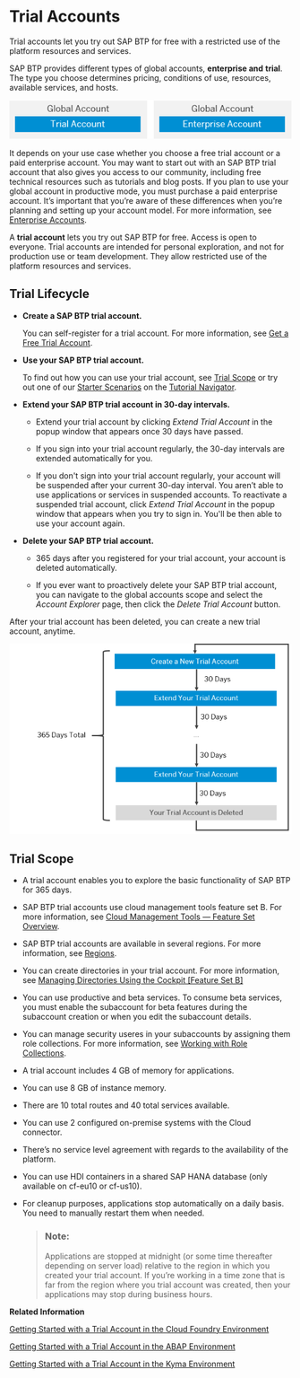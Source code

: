 <!-- loio046f127f2a614438b616ccfc575fdb16 -->

# Trial Accounts

Trial accounts let you try out SAP BTP for free with a restricted use of the platform resources and services.

 SAP BTP provides different types of global accounts, **enterprise and** **trial**. The type you choose determines pricing, conditions of use, resources, available services, and hosts.

![Types of Global Accounts: Trial and Enterprise](images/Types_of_Global_Account_0b86365.png)

It depends on your use case whether you choose a free trial account or a paid enterprise account. You may want to start out with an SAP BTP trial account that also gives you access to our community, including free technical resources such as tutorials and blog posts. If you plan to use your global account in productive mode, you must purchase a paid enterprise account. It’s important that you’re aware of these differences when you’re planning and setting up your account model. For more information, see [Enterprise Accounts](Enterprise_Accounts_171511c.md).

A **trial account** lets you try out SAP BTP for free. Access is open to everyone. Trial accounts are intended for personal exploration, and not for production use or team development. They allow restricted use of the platform resources and services.



<a name="loio046f127f2a614438b616ccfc575fdb16__section_trial-lifecycle"/>

## Trial Lifecycle

-   **Create a SAP BTP trial account.**

    You can self-register for a trial account. For more information, see [Get a Free Trial Account](Getting_a_Global_Account_d61c281.md#loio42e7e54590424e65969fced1acd47694).

-   **Use your SAP BTP trial account.**

    To find out how you can use your trial account, see [Trial Scope](Trial_Accounts_046f127.md#loio046f127f2a614438b616ccfc575fdb16__section_trial-scope) or try out one of our [Starter Scenarios](https://developers.sap.com/tutorial-navigator.html?tag=tutorial:topic/cp-starter-scenario) on the [Tutorial Navigator](https://developers.sap.com/tutorial-navigator.html?tag=products:technology-platform/sap-business-technology-platform).

-   **Extend your SAP BTP trial account in 30-day intervals.**
    -   Extend your trial account by clicking *Extend Trial Account* in the popup window that appears once 30 days have passed.

    -   If you sign into your trial account regularly, the 30-day intervals are extended automatically for you.

    -   If you don't sign into your trial account regularly, your account will be suspended after your current 30-day interval. You aren’t able to use applications or services in suspended accounts. To reactivate a suspended trial account, click *Extend Trial Account* in the popup window that appears when you try to sign in. You'll be then able to use your account again.

-   **Delete your SAP BTP trial account.**

    -   365 days after you registered for your trial account, your account is deleted automatically.

    -   If you ever want to proactively delete your SAP BTP trial account, you can navigate to the global accounts scope and select the *Account Explorer* page, then click the *Delete Trial Account* button.


After your trial account has been deleted, you can create a new trial account, anytime.

 ![](images/ExtendTrial_987e111.png) 



<a name="loio046f127f2a614438b616ccfc575fdb16__section_trial-scope"/>

## Trial Scope

-   A trial account enables you to explore the basic functionality of SAP BTP for 365 days.

-   SAP BTP trial accounts use cloud management tools feature set B. For more information, see [Cloud Management Tools — Feature Set Overview](Cloud_Management_Tools_—_Feature_Set_Overview_caf4e4e.md).

-   SAP BTP trial accounts are available in several regions. For more information, see [Regions](Regions_350356d.md#loio350356d1dc314d3199dca15bd2ab9b0e).

-   You can create directories in your trial account. For more information, see [Managing Directories Using the Cockpit \[Feature Set B\]](Managing_Directories_Using_the_Cockpit_Feature_Set_B_f495ac1.md)

-   You can use productive and beta services. To consume beta services, you must enable the subaccount for beta features during the subaccount creation or when you edit the subaccount details.

-   You can manage security useres in your subaccounts by assigning them role collections. For more information, see [Working with Role Collections](Working_with_Role_Collections_393ea0b.md).

-   A trial account includes 4 GB of memory for applications.

-   You can use 8 GB of instance memory.

-   There are 10 total routes and 40 total services available.

-   You can use 2 configured on-premise systems with the Cloud connector.

-   There’s no service level agreement with regards to the availability of the platform.

-   You can use HDI containers in a shared SAP HANA database \(only available on cf-eu10 or cf-us10\).

-   For cleanup purposes, applications stop automatically on a daily basis. You need to manually restart them when needed.

    > ### Note:  
    > Applications are stopped at midnight \(or some time thereafter depending on server load\) relative to the region in which you created your trial account. If you’re working in a time zone that is far from the region where you trial account was created, then your applications may stop during business hours.


**Related Information**  


[Getting Started with a Trial Account in the Cloud Foundry Environment](Getting_Started_with_a_Trial_Account_in_the_Cloud_Foundry_Environment_e50ab7b.md "Quickly get started with a trial account.")

[Getting Started with a Trial Account in the ABAP Environment](Getting_Started_with_a_Trial_Account_in_the_ABAP_Environment_720c423.md "Quickly get started with a trial account.")

[Getting Started with a Trial Account in the Kyma Environment](Getting_Started_with_a_Trial_Account_in_the_Kyma_Environment_ccb83c7.md "Quickly get started with a trial account.")

